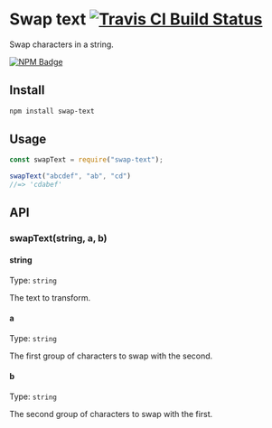 # Swap text [![Travis CI Build Status](https://img.shields.io/travis/com/Richienb/swap-text/master.svg?style=for-the-badge)](https://travis-ci.com/Richienb/swap-text)

Swap characters in a string.

[![NPM Badge](https://nodei.co/npm/swap-text.png)](https://npmjs.com/package/swap-text)

## Install

```sh
npm install swap-text
```

## Usage

```js
const swapText = require("swap-text");

swapText("abcdef", "ab", "cd")
//=> 'cdabef'
```

## API

### swapText(string, a, b)

#### string

Type: `string`

The text to transform.

#### a

Type: `string`

The first group of characters to swap with the second.

#### b

Type: `string`

The second group of characters to swap with the first.
